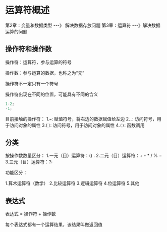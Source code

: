 # 运算符概述

第2章：变量和数据类型  ---》 解决数据存放问题
第3章：运算符 ---》解决数据运算的问题

## 操作符和操作数

操作符：运算符，参与运算的符号

操作数：参与运算的数据，也称之为“元”

操作符不一定只有一个符号

操作符出现在不同的位置，可能具有不同的含义

```js
1-2;
-1;
```
目前接触的操作符：
1.``` = ```: 赋值符号，将右边的数据赋值给左边
2.``` . ```: 访问符号，用于访问对象的属性
3.``` [] ```: 访问符号，用于访问对象的属性
4.``` () ```: 函数调用


## 分类

按操作数数量区分：
1.一元（目）运算符：() .
2.二元（目）运算符：+ - * / %  =
3.三元（目）运算符：?:

功能区分：

1.算术运算符（数学）
2.比较运算符
3.逻辑运算符
4.位运算符
5.其他


## 表达式

表达式 = 操作符 + 操作数

每个表达式都有一个运算结果，该结果叫做返回值